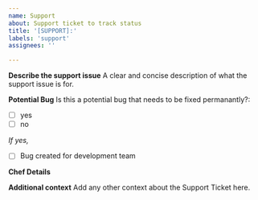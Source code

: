 ```yaml
---
name: Support
about: Support ticket to track status
title: '[SUPPORT]:'
labels: 'support'
assignees: ''

---
```


**Describe the support issue**
A clear and concise description of what the support issue is for.

**Potential Bug**
Is this a potential bug that needs to be fixed permanantly?:
- [ ] yes  
- [ ] no
    
*If yes,*
- [ ] Bug created for development team

**Chef Details**


**Additional context**
Add any other context about the Support Ticket here.